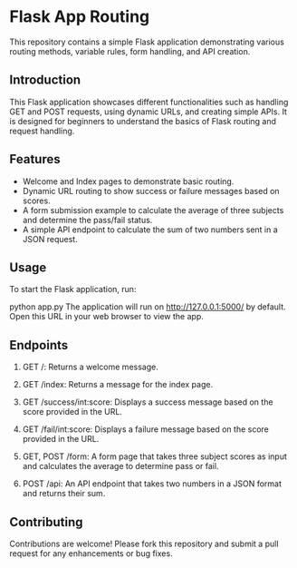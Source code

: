 # Flask App Routing
This repository contains a simple Flask application demonstrating various routing methods, variable rules, form handling, and API creation.

## Introduction
This Flask application showcases different functionalities such as handling GET and POST requests, using dynamic URLs, and creating simple APIs. It is designed for beginners to understand the basics of Flask routing and request handling.

## Features
- Welcome and Index pages to demonstrate basic routing.
- Dynamic URL routing to show success or failure messages based on scores.
- A form submission example to calculate the average of three subjects and determine the pass/fail status.
- A simple API endpoint to calculate the sum of two numbers sent in a JSON request.

## Usage
To start the Flask application, run:

python app.py
The application will run on http://127.0.0.1:5000/ by default. Open this URL in your web browser to view the app.

## Endpoints
1. GET /:
Returns a welcome message.

2. GET /index:
Returns a message for the index page.

3. GET /success/int:score:
Displays a success message based on the score provided in the URL.

4. GET /fail/int:score:
Displays a failure message based on the score provided in the URL.

5. GET, POST /form:
A form page that takes three subject scores as input and calculates the average to determine pass or fail.

6. POST /api:
An API endpoint that takes two numbers in a JSON format and returns their sum.

## Contributing
Contributions are welcome! Please fork this repository and submit a pull request for any enhancements or bug fixes.
